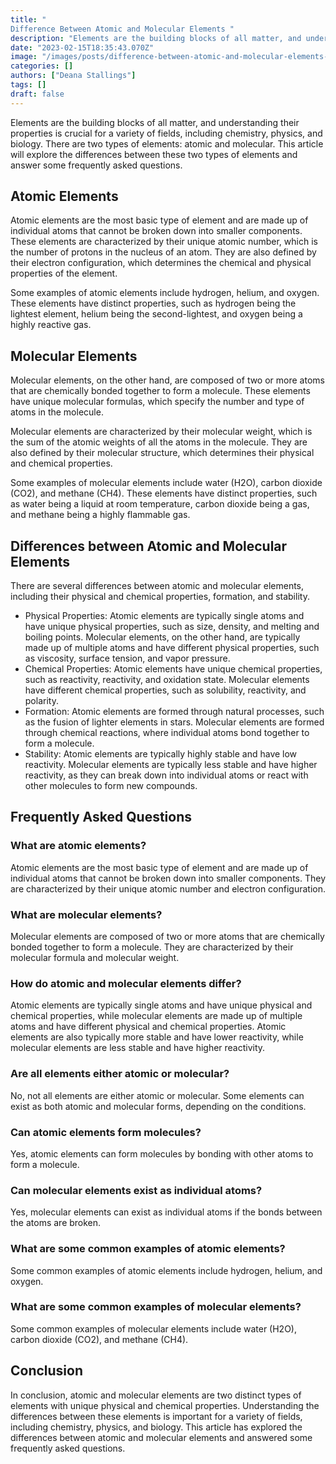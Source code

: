 ```yaml
---
title: "
Difference Between Atomic and Molecular Elements "
description: "Elements are the building blocks of all matter, and understanding their properties is crucial for a variety of fields, including chemistry, physics, a"
date: "2023-02-15T18:35:43.070Z"
image: "/images/posts/difference-between-atomic-and-molecular-elements-780x450.jpg"
categories: []
authors: ["Deana Stallings"]
tags: []
draft: false
---
```


Elements are the building blocks of all matter, and understanding their properties is crucial for a variety of fields, including chemistry, physics, and biology. There are two types of elements: atomic and molecular. This article will explore the differences between these two types of elements and answer some frequently asked questions.

## Atomic Elements

Atomic elements are the most basic type of element and are made up of individual atoms that cannot be broken down into smaller components. These elements are characterized by their unique atomic number, which is the number of protons in the nucleus of an atom. They are also defined by their electron configuration, which determines the chemical and physical properties of the element.

Some examples of atomic elements include hydrogen, helium, and oxygen. These elements have distinct properties, such as hydrogen being the lightest element, helium being the second-lightest, and oxygen being a highly reactive gas.

## Molecular Elements

Molecular elements, on the other hand, are composed of two or more atoms that are chemically bonded together to form a molecule. These elements have unique molecular formulas, which specify the number and type of atoms in the molecule.

Molecular elements are characterized by their molecular weight, which is the sum of the atomic weights of all the atoms in the molecule. They are also defined by their molecular structure, which determines their physical and chemical properties.

Some examples of molecular elements include water (H2O), carbon dioxide (CO2), and methane (CH4). These elements have distinct properties, such as water being a liquid at room temperature, carbon dioxide being a gas, and methane being a highly flammable gas.

## Differences between Atomic and Molecular Elements

There are several differences between atomic and molecular elements, including their physical and chemical properties, formation, and stability.

* Physical Properties: Atomic elements are typically single atoms and have unique physical properties, such as size, density, and melting and boiling points. Molecular elements, on the other hand, are typically made up of multiple atoms and have different physical properties, such as viscosity, surface tension, and vapor pressure.
* Chemical Properties: Atomic elements have unique chemical properties, such as reactivity, reactivity, and oxidation state. Molecular elements have different chemical properties, such as solubility, reactivity, and polarity.
* Formation: Atomic elements are formed through natural processes, such as the fusion of lighter elements in stars. Molecular elements are formed through chemical reactions, where individual atoms bond together to form a molecule.
* Stability: Atomic elements are typically highly stable and have low reactivity. Molecular elements are typically less stable and have higher reactivity, as they can break down into individual atoms or react with other molecules to form new compounds.

## Frequently Asked Questions

### What are atomic elements?

Atomic elements are the most basic type of element and are made up of individual atoms that cannot be broken down into smaller components. They are characterized by their unique atomic number and electron configuration.

### What are molecular elements?

Molecular elements are composed of two or more atoms that are chemically bonded together to form a molecule. They are characterized by their molecular formula and molecular weight.

### How do atomic and molecular elements differ?

Atomic elements are typically single atoms and have unique physical and chemical properties, while molecular elements are made up of multiple atoms and have different physical and chemical properties. Atomic elements are also typically more stable and have lower reactivity, while molecular elements are less stable and have higher reactivity.

### Are all elements either atomic or molecular?

No, not all elements are either atomic or molecular. Some elements can exist as both atomic and molecular forms, depending on the conditions.

### Can atomic elements form molecules?

Yes, atomic elements can form molecules by bonding with other atoms to form a molecule.

### Can molecular elements exist as individual atoms?

Yes, molecular elements can exist as individual atoms if the bonds between the atoms are broken.

### What are some common examples of atomic elements?

Some common examples of atomic elements include hydrogen, helium, and oxygen.

### What are some common examples of molecular elements?

Some common examples of molecular elements include water (H2O), carbon dioxide (CO2), and methane (CH4).

## Conclusion

In conclusion, atomic and molecular elements are two distinct types of elements with unique physical and chemical properties. Understanding the differences between these elements is important for a variety of fields, including chemistry, physics, and biology. This article has explored the differences between atomic and molecular elements and answered some frequently asked questions.